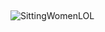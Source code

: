 <div align="Right">
    <img src="https://images.cooltext.com/5709356.png" height="5px" width="50px">
</div>
<div align="Left">
    <img src="https://d9jhi50qo719s.cloudfront.net/7ap/samples/iir_800.gif?230809025525%22" alt="SittingWomenLOL" left="10" top="10">
</div>
